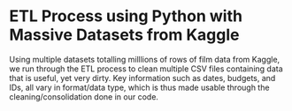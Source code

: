# ETL Process using Python with Massive Datasets from Kaggle

Using multiple datasets totalling milllions of rows of film data from Kaggle, we run through the ETL process to clean multiple CSV files containing data that is useful, yet very dirty. Key information such as dates, budgets, and IDs, all vary in format/data type, which is thus made usable through the cleaning/consolidation done in our code.
